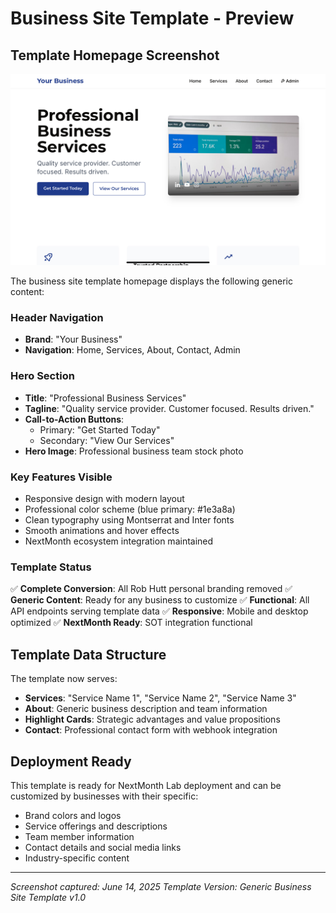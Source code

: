 # Business Site Template - Preview

## Template Homepage Screenshot

![Template Homepage](./template-homepage-screenshot.jpeg)

The business site template homepage displays the following generic content:

### Header Navigation
- **Brand**: "Your Business" 
- **Navigation**: Home, Services, About, Contact, Admin

### Hero Section
- **Title**: "Professional Business Services"
- **Tagline**: "Quality service provider. Customer focused. Results driven."
- **Call-to-Action Buttons**: 
  - Primary: "Get Started Today"
  - Secondary: "View Our Services"
- **Hero Image**: Professional business team stock photo

### Key Features Visible
- Responsive design with modern layout
- Professional color scheme (blue primary: #1e3a8a)
- Clean typography using Montserrat and Inter fonts
- Smooth animations and hover effects
- NextMonth ecosystem integration maintained

### Template Status
✅ **Complete Conversion**: All Rob Hutt personal branding removed
✅ **Generic Content**: Ready for any business to customize
✅ **Functional**: All API endpoints serving template data
✅ **Responsive**: Mobile and desktop optimized
✅ **NextMonth Ready**: SOT integration functional

## Template Data Structure

The template now serves:
- **Services**: "Service Name 1", "Service Name 2", "Service Name 3"
- **About**: Generic business description and team information
- **Highlight Cards**: Strategic advantages and value propositions
- **Contact**: Professional contact form with webhook integration

## Deployment Ready

This template is ready for NextMonth Lab deployment and can be customized by businesses with their specific:
- Brand colors and logos
- Service offerings and descriptions
- Team member information
- Contact details and social media links
- Industry-specific content

---

*Screenshot captured: June 14, 2025*
*Template Version: Generic Business Site Template v1.0*
